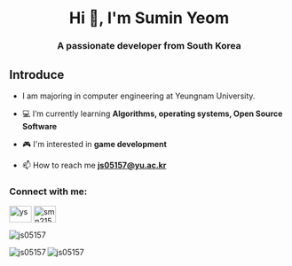 <h1 align="center">Hi 👋, I'm Sumin Yeom</h1>
<h3 align="center">A passionate developer from South Korea</h3>



## Introduce
- I am majoring in computer engineering at Yeungnam University.

- 💻 I’m currently learning **Algorithms, operating systems, Open Source Software**

- 🎮 I'm interested in **game development**

- 📫 How to reach me **js05157@yu.ac.kr**

<h3 align="left">Connect with me:</h3>
<p align="left">
<a href="https://instagram.com/ys_______m" target="blank"><img align="center" src="https://raw.githubusercontent.com/rahuldkjain/github-profile-readme-generator/master/src/images/icons/Social/instagram.svg" alt="ys_______m" height="30" width="40" /></a>
<a href="https://discord.gg/smn2157" target="blank"><img align="center" src="https://raw.githubusercontent.com/rahuldkjain/github-profile-readme-generator/master/src/images/icons/Social/discord.svg" alt="smn2157" height="30" width="40" /></a>

<p align="left"> <img src="https://komarev.com/ghpvc/?username=js05157&label=Profile%20views&color=0e75b6&style=flat" alt="js05157" /> </p>

<p><img align="left" src="https://github-readme-stats.vercel.app/api/top-langs?username=js05157&show_icons=true&locale=en&layout=compact" alt="js05157" /></p>

<p><img align="center" src="https://github-readme-streak-stats.herokuapp.com/?user=js05157&" alt="js05157" /></p>
